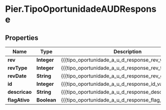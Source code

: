 # Pier.TipoOportunidadeAUDResponse

## Properties
Name | Type | Description | Notes
------------ | ------------- | ------------- | -------------
**rev** | **Integer** | {{{tipo_oportunidade_a_u_d_response_rev_value}}} | [optional] 
**revType** | **Integer** | {{{tipo_oportunidade_a_u_d_response_rev_type_value}}} | [optional] 
**revDate** | **String** | {{{tipo_oportunidade_a_u_d_response_rev_date_value}}} | [optional] 
**id** | **Integer** | {{{tipo_oportunidade_a_u_d_response_id_value}}} | [optional] 
**descricao** | **String** | {{{tipo_oportunidade_a_u_d_response_descricao_value}}} | [optional] 
**flagAtivo** | **Boolean** | {{{tipo_oportunidade_a_u_d_response_flag_ativo_value}}} | [optional] 


